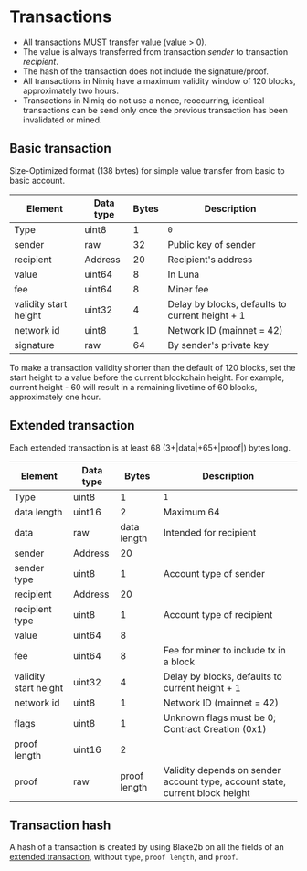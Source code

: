 # Transactions

- All transactions MUST transfer value (value > 0).
- The value is always transferred from transaction _sender_ to transaction _recipient_.
- The hash of the transaction does not include the signature/proof.
- All transactions in Nimiq have a maximum validity window of 120 blocks, approximately two hours.
- Transactions in Nimiq do not use a nonce, reoccurring, identical transactions can be send only once the previous transaction has been invalidated or mined.

## Basic transaction
Size-Optimized format (138 bytes) for simple value transfer from basic to basic account.

| Element               | Data type    | Bytes | Description                                     |
|-----------------------|--------------|-------|-------------------------------------------------|
| Type                  | uint8        | 1     | `0`                                             |
| sender                | raw          | 32    | Public key of sender                            |
| recipient             | Address      | 20    | Recipient's address                             |
| value                 | uint64       | 8     | In Luna                                         |
| fee                   | uint64       | 8     | Miner fee                                       |
| validity start height | uint32       | 4     | Delay by blocks, defaults to current height + 1 |
| network id            | uint8        | 1     | Network ID (mainnet = 42)                       |
| signature             | raw          | 64    | By sender's private key                         |

To make a transaction validity shorter than the default of 120 blocks, set the start height to a value before the current blockchain height. For example, current height - 60 will result in a remaining livetime of 60 blocks, approximately one hour.


## Extended transaction
Each extended transaction is at least 68 (3+|data|+65+|proof|) bytes long.

| Element               | Data type    | Bytes        | Description                                                                  |
|-----------------------|--------------|--------------|------------------------------------------------------------------------------|
| Type                  | uint8        | 1            | `1`                                                                          |
| data length           | uint16       | 2            | Maximum 64                                                                   |
| data                  | raw          | data length  | Intended for recipient                                                       |
| sender                | Address      | 20           |                                                                              |
| sender type           | uint8        | 1            | Account type of sender                                                       |
| recipient             | Address      | 20           |                                                                              |
| recipient type        | uint8        | 1            | Account type of recipient                                                    |
| value                 | uint64       | 8            |                                                                              |
| fee                   | uint64       | 8            | Fee for miner to include tx in a block                                       |
| validity start height | uint32       | 4            | Delay by blocks, defaults to current height + 1                              |
| network id            | uint8        | 1            | Network ID (mainnet = 42)                       |
| flags                 | uint8        | 1            | Unknown flags must be 0; Contract Creation (0x1)                             |
| proof length          | uint16       | 2            |                                                                              |
| proof                 | raw          | proof length | Validity depends on sender account type, account state, current block height |

## Transaction hash
A hash of a transaction is created by using Blake2b on all the fields of an [extended transaction](#extended-transaction), without `type`, `proof length`, and `proof`.
